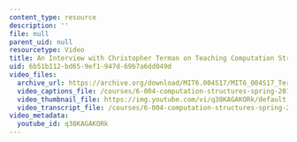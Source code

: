 ```yaml
---
content_type: resource
description: ''
file: null
parent_uid: null
resourcetype: Video
title: An Interview with Christopher Terman on Teaching Computation Structures
uid: 6b51b112-bd65-9ef1-947d-69b7a6dd049d
video_files:
  archive_url: https://archive.org/download/MIT6.004S17/MIT6_004S17_Terman_Interview_300k.mp4
  video_captions_file: /courses/6-004-computation-structures-spring-2017/c97be4ac6bde5e2180ca7e4fd6b5c47a_q38KAGAKORk.vtt
  video_thumbnail_file: https://img.youtube.com/vi/q38KAGAKORk/default.jpg
  video_transcript_file: /courses/6-004-computation-structures-spring-2017/014f250c8c6dbf7fe141cf84f65b3a41_q38KAGAKORk.pdf
video_metadata:
  youtube_id: q38KAGAKORk
---
```

